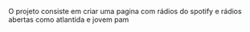 O projeto consiste em criar uma pagina com rádios do spotify e rádios abertas como atlantida e jovem pam